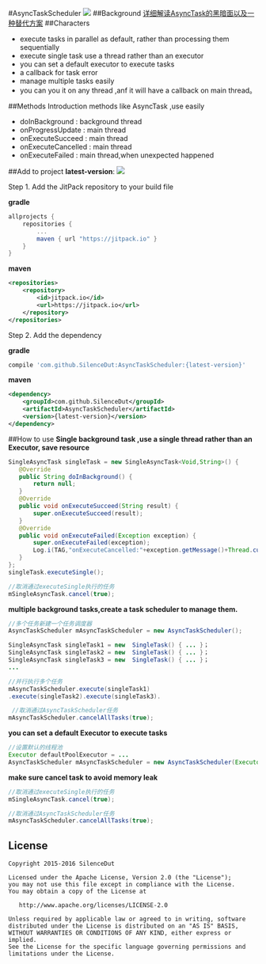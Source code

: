 #AsyncTaskScheduler
[![](https://jitpack.io/v/SilenceDut/AsyncTaskScheduler.svg)](https://jitpack.io/#SilenceDut/AsyncTaskScheduler)
##Background
[详细解读AsyncTask的黑暗面以及一种替代方案](http://silencedut.coding.me/2016/07/08/%E5%9F%BA%E4%BA%8E%E6%9C%80%E6%96%B0%E7%89%88%E6%9C%AC%E7%9A%84AsyncTask%E6%BA%90%E7%A0%81%E8%A7%A3%E8%AF%BB%E5%8F%8AAsyncTask%E7%9A%84%E9%BB%91%E6%9A%97%E9%9D%A2/)
##Characters
- execute tasks in parallel as default, rather than processing them sequentially
- execute single task use a thread rather than an executor 
- you can set a default executor to execute tasks
- a callback for task error
- manage multiple  tasks easily
- you can you it on any thread ,anf it will have a callback on main thread。

##Methods Introduction
methods like AsyncTask ,use easily

- doInBackground : background thread
- onProgressUpdate : main thread
- onExecuteSucceed : main thread
- onExecuteCancelled : main thread
- onExecuteFailed : main thread,when unexpected happened
      
##Add to project
**latest-version**:
[![](https://jitpack.io/v/SilenceDut/AsyncTaskScheduler.svg)](https://jitpack.io/#SilenceDut/AsyncTaskScheduler)

Step 1. Add the JitPack repository to your build file

**gradle**
```groovy
allprojects {
    repositories {
        ...
        maven { url "https://jitpack.io" }
    }
}
```
**maven**
```xml
<repositories>
    <repository>
        <id>jitpack.io</id>
        <url>https://jitpack.io</url>
    </repository>
</repositories>
```

Step 2. Add the dependency

**gradle**

```groovy
compile 'com.github.SilenceDut:AsyncTaskScheduler:{latest-version}'
```
**maven**

```xml
<dependency>
    <groupId>com.github.SilenceDut</groupId>
    <artifactId>AsyncTaskScheduler</artifactId>
    <version>{latest-version}</version>
</dependency>
```
##How to use
**Single background task ,use a single thread rather than an Executor, save resource**

```java
SingleAsyncTask singleTask = new SingleAsyncTask<Void,String>() {   
   @Override    
   public String doInBackground() {   
       return null;   
   }
   @Override
   public void onExecuteSucceed(String result) {      
       super.onExecuteSucceed(result);      
   }
   @Override
   public void onExecuteFailed(Exception exception) {      
       super.onExecuteFailed(exception);    
       Log.i(TAG,"onExecuteCancelled:"+exception.getMessage()+Thread.currentThread());
   }
};
singleTask.executeSingle();

//取消通过executeSingle执行的任务
mSingleAsyncTask.cancel(true);
```

**multiple background tasks,create a task scheduler to manage them.**

```java
//多个任务新建一个任务调度器
AsyncTaskScheduler mAsyncTaskScheduler = new AsyncTaskScheduler();

SingleAsyncTask singleTask1 = new  SingleTask() { ... }；
SingleAsyncTask singleTask2 = new  SingleTask() { ... }；
SingleAsyncTask singleTask3 = new  SingleTask() { ... }；
...

//并行执行多个任务
mAsyncTaskScheduler.execute(singleTask1)
.execute(singleTask2).execute(singleTask3).

 //取消通过AsyncTaskScheduler任务
mAsyncTaskScheduler.cancelAllTasks(true);
```

**you can set a default Executor to execute tasks**

```java
//设置默认的线程池
Executor defaultPoolExecutor = ...
AsyncTaskScheduler mAsyncTaskScheduler = new AsyncTaskScheduler(Executor defaultPoolExecutor);
```

**make sure  cancel task to avoid memory leak**

```java
//取消通过executeSingle执行的任务
mSingleAsyncTask.cancel(true);

//取消通过AsyncTaskScheduler任务
mAsyncTaskScheduler.cancelAllTasks(true);
```      
License
-------

    Copyright 2015-2016 SilenceDut

    Licensed under the Apache License, Version 2.0 (the "License");
    you may not use this file except in compliance with the License.
    You may obtain a copy of the License at

       http://www.apache.org/licenses/LICENSE-2.0

    Unless required by applicable law or agreed to in writing, software
    distributed under the License is distributed on an "AS IS" BASIS,
    WITHOUT WARRANTIES OR CONDITIONS OF ANY KIND, either express or implied.
    See the License for the specific language governing permissions and
    limitations under the License.
